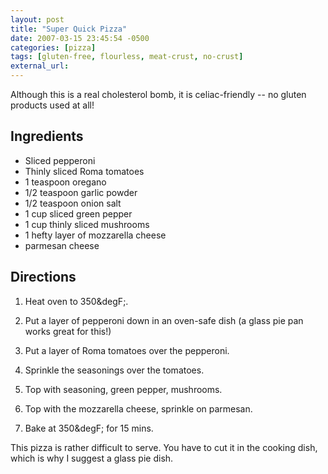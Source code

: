 ```yaml
---
layout: post
title: "Super Quick Pizza"
date: 2007-03-15 23:45:54 -0500
categories: [pizza]
tags: [gluten-free, flourless, meat-crust, no-crust]
external_url: 
---
```

Although this is a real cholesterol bomb, it is celiac-friendly -- no gluten products used at all!


## Ingredients

* Sliced pepperoni
* Thinly sliced Roma tomatoes
* 1 teaspoon oregano
* 1/2 teaspoon garlic powder
* 1/2 teaspoon onion salt
* 1 cup sliced green pepper
* 1 cup thinly sliced mushrooms
* 1 hefty layer of mozzarella cheese
* parmesan cheese


## Directions

1.  Heat oven to 350&degF;.

1.  Put a layer of pepperoni down in an oven-safe dish (a glass pie pan works great for this!)

1.  Put a layer of Roma tomatoes over the pepperoni.

1.  Sprinkle the seasonings over the tomatoes.

1.  Top with seasoning, green pepper, mushrooms.

1.  Top with the mozzarella cheese, sprinkle on parmesan.

1.  Bake at 350&degF; for 15 mins.


This pizza is rather difficult to serve. You have to cut it in the
cooking dish, which is why I suggest a glass pie dish.

